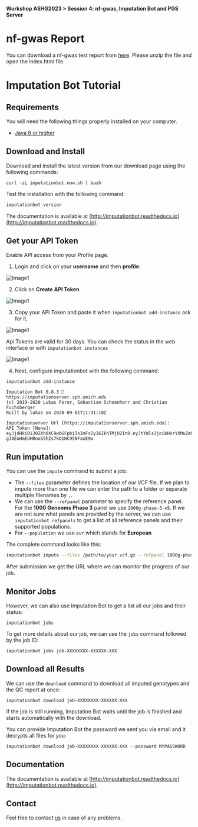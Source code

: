 **Workshop ASHG2023 > Session 4: nf-gwas, Imputation Bot and PGS Server**

# nf-gwas Report
You can download a nf-gwas test report from [here](https://github.com/genepi/imputationserver-ashg/raw/main/files/nf-gwas-example.zip). Please unzip the file and open the index.html file.

# Imputation Bot Tutorial

## Requirements

You will need the following things properly installed on your computer.

* [Java 8 or higher](http://www.oracle.com/technetwork/java/javase/downloads/jdk8-downloads-2133151.html)


## Download and Install

Download and install the latest version from our download page using the following commands:

```
curl -sL imputationbot.now.sh | bash
```


Test the installation with the following command:

```sh
imputationbot version
```

The documentation is available at [http://imputationbot.readthedocs.io](http://imputationbot.readthedocs.io).


## Get your API Token

Enable API access from your Profile page.

1. Login and click on your **username** and then **profile**:

![Image1](/workshops/ASHG2020/images/token1.png)

2. Click on **Create API Token**

![Image1](/workshops/ASHG2020/images/token2.png)

3. Copy your API Token and paste it when `imputationbot add-instance` ask for it.

![Image1](/workshops/ASHG2020/images/token3.png)

Api Tokens are valid for 30 days. You can check the status in the web interface or with `imputationbot instances`

![Image1](/workshops/ASHG2020/images/token4.png)

4. Next, configure imputationbot with the following command:

```
imputationbot add-instance
```

```
Imputation Bot 0.8.3 🤖
https://imputationserver.sph.umich.edu
(c) 2019-2020 Lukas Forer, Sebastian Schoenherr and Christian Fuchsberger
Built by lukas on 2020-09-01T11:31:10Z

Imputationserver Url [https://imputationserver.sph.umich.edu]:
API Token [None]: eyJjdHkiOiJ0ZXh0XC9wbGFpbiIsImFsZyI6IkhTMjU2In0.eyJtYWlsIjoibHVrYXMuZm9yZXJAaS1tZWQuYWMuYXQiLCJleHBpcmUiOjE1NzMyMjkwNTY3NTEsIm5hbWUiOiJMdWthcyBGb3JlciIsImFwaSI6dHJ1ZSwidXNlcm5hbWUiOiJsdWtmb3IifQ.qY7iEM6ul-gJ0EuHmEUHRnoS5hZs7kD1HC95NFaxE9w
```

## Run imputation

You can use the `impute` command to submit a job:

- The `--files` parameter defines the location of our VCF file. If we plan to impute more than one file we can enter the path to a folder or separate multiple filenames by `,`.
- We can use the `--refpanel` parameter to specify the reference panel. For the **1000 Geneoms Phase 3** panel we use `1000g-phase-3-v5`. If we are not sure what panels are provided by the server, we can use `imputationbot refpanels` to get a list of all reference panels and their supported populations.
- For `--population` we use `eur` which stands for **European**

The complete command looks like this:

```bash
imputationbot impute --files /path/to/your.vcf.gz --refpanel 1000g-phase-3-v5 --population eur
```

After submission we get the URL where we can monitor the progress of our job.

## Monitor Jobs

However, we can also use Imputation Bot to get a list all our jobs and their status:

```
imputationbot jobs
```

To get more details about our job, we can use the `jobs` command followed by the job ID:

```
imputationbot jobs job-XXXXXXXX-XXXXXX-XXX
```

## Download all Results

We can use the `download` command to download all imputed genotypes and the QC report at once:

```
imputationbot download job-XXXXXXXX-XXXXXX-XXX
```

If the job is still running, Imputation Bot waits until the job is finished and starts automatically with the download.

You can provide Imputation Bot the password we sent you via email and it decrypts all files for you:

```
imputationbot download job-XXXXXXXX-XXXXXX-XXX --password MYPASSWORD
```

## Documentation

The documentation is available at [http://imputationbot.readthedocs.io](http://imputationbot.readthedocs.io).

## Contact

Feel free to contact [us](https://imputationserver.sph.umich.edu/index.html#!pages/contact) in case of any problems.
